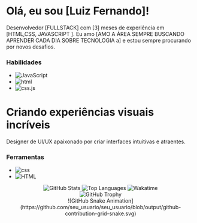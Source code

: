 # Olá, eu sou [Luiz Fernando]!

Desenvolvedor [FULLSTACK] com [3] meses de experiência em [HTML,CSS, JAVASCRIPT ]. Eu amo [AMO A ÁREA SEMPRE BUSCANDO APRENDER CADA DIA SOBRE TECNOLOGIA a] e estou sempre procurando por novos desafios.


### Habilidades

* ![JavaScript](https://img.shields.io/badge/JavaScript-F7DF1E?style=for-the-badge&logo=javascript&logoColor=black)
* ![html](https://img.shields.io/badge/html-61DAFB?style=for-the-badge&logo=html&logoColor=black)
* ![css.js](https://img.shields.io/badge/css.js-339933?style=for-the-badge&logo=css.js&logoColor=white)
# Criando experiências visuais incríveis

Designer de UI/UX apaixonado por criar interfaces intuitivas e atraentes.

### Ferramentas

* ![css](https://img.shields.io/badge/css-F7DC6F?style=for-the-css&logo=sketch&logoColor=black)
* ![HTML](https://img.shields.io/badge/html-F24E1E?style=for-the-badge&logo=html&logoColor=white)



<!-- GitHub Readme Stats -->
<div align="center">
  <img src="https://github-readme-stats.vercel.app/api?username=seu_usuario&show_icons=true&theme=radical&count_private=true&hide_border=true&locale=pt-br" alt="GitHub Stats" />
  <img src="https://github-readme-stats.vercel.app/api/top-langs/?username=seu_usuario&layout=compact&theme=radical&hide_border=true&locale=pt-br" alt="Top Languages" />
  <img src="https://github-readme-stats.vercel.app/api/wakatime?username=seu_usuario&theme=radical&hide_border=true&locale=pt-br" alt="Wakatime" />
</div>

<!-- GitHub Trophy -->
<div align="center">
  <img src="https://github-profile-trophy.vercel.app/?username=seu_usuario&theme=radical&no-frame=true&no-bg=true" alt="GitHub Trophy" />
</div>

<!-- GitHub Snake Animation -->
<div align="center">
  ![GitHub Snake Animation](https://github.com/seu_usuario/seu_usuario/blob/output/github-contribution-grid-snake.svg)
</div>
